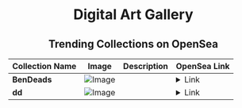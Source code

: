 <div align="center">

# Digital Art Gallery

## Trending Collections on OpenSea

| Collection Name                       | Image                                                                                     | Description                       | OpenSea Link                                                                                          |
|---------------------------------------|-------------------------------------------------------------------------------------------|-----------------------------------|--------------------------------------------------------------------------------------------------------|
| **BenDeads** | ![Image](https://i.seadn.io/s/raw/files/815ecda7caaabf1262e14922dfd279c3.gif?w=500&auto=format?w=200&auto=format) |  | <details><summary>Link</summary>[BenDeads](https://opensea.io/collection/bendeads-57)</details> |
| **dd** | ![Image](https://i.seadn.io/s/raw/files/d29d6be1edc9f2a6e9726b2705ba0e83.jpg?w=500&auto=format?w=200&auto=format) |  | <details><summary>Link</summary>[dd](https://opensea.io/collection/dd-343)</details> |

</div>